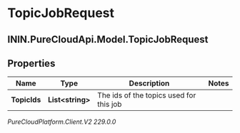 # TopicJobRequest

## ININ.PureCloudApi.Model.TopicJobRequest

## Properties

|Name | Type | Description | Notes|
|------------ | ------------- | ------------- | -------------|
| **TopicIds** | **List&lt;string&gt;** | The ids of the topics used for this job | |



_PureCloudPlatform.Client.V2 229.0.0_
